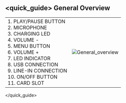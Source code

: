 ## <quick_guide> General Overview

|  |  |
|:-------|:-------|
|1.	PLAY/PAUSE BUTTON <br> 2.	MICROPHONE <br> 3.	CHARGING LED  <br> 4.	VOLUME - <br> 5. MENU BUTTON <br> 6.	VOLUME + <br> 7.	LED INDICATOR <br> 8.	USB CONNECTION <br> 9.	LINE-IN CONNECTION <br> 10. ON/OFF BUTTON <br> 11. CARD SLOT|![General_overview](http://static.energysistem.com/images/manuals/42123/53988aa472b0e.jpg)|
</quick_guide>
